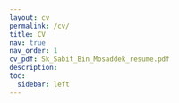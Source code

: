 ```yaml
---
layout: cv
permalink: /cv/
title: CV
nav: true
nav_order: 1
cv_pdf: Sk_Sabit_Bin_Mosaddek_resume.pdf
description: 
toc:
  sidebar: left
---
```

